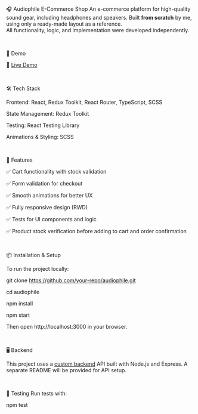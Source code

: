 🎧 Audiophile E-Commerce Shop
An e-commerce platform for high-quality sound gear, including headphones and speakers.
Built **from scratch** by me, using only a ready-made layout as a reference.  
All functionality, logic, and implementation were developed independently.  
<p>&nbsp;</p>
🚀 Demo

🔗 [Live Demo](https://audiophile-frontend-nu.vercel.app/)  
<p>&nbsp;</p>
🛠 Tech Stack

Frontend: React, Redux Toolkit, React Router, TypeScript, SCSS

State Management: Redux Toolkit

Testing: React Testing Library

Animations & Styling: SCSS
<p>&nbsp;</p>
📌 Features

✅ Cart functionality with stock validation

✅ Form validation for checkout

✅ Smooth animations for better UX

✅ Fully responsive design (RWD)

✅ Tests for UI components and logic

✅ Product stock verification before adding to cart and order confirmation
<p>&nbsp;</p>
📦 Installation & Setup

To run the project locally:

git clone https://github.com/your-repo/audiophile.git  

cd audiophile  

npm install  

npm start  

Then open http://localhost:3000 in your browser.
<p>&nbsp;</p>
🖥 Backend

This project uses a [custom backend](https://github.com/Urichcool/Audiophile-backend) API built with Node.js and Express. A separate README will be provided for API setup.
<p>&nbsp;</p>
🧪 Testing
Run tests with:

npm test  
